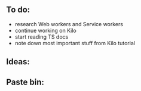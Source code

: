 ## **To do:**
- research Web workers and Service workers
- continue working on Kilo
- start reading TS docs
- note down most important stuff from Kilo tutorial



## **Ideas:**





## **Paste bin:**